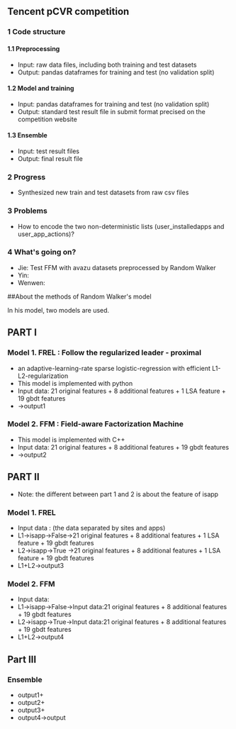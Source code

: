 ## Tencent pCVR competition

### 1 Code structure
#### 1.1 Preprocessing
- Input: raw data files, including both training and test datasets
- Output: pandas dataframes for training and test (no validation split)

#### 1.2 Model and training
- Input: pandas dataframes for training and test (no validation split)
- Output: standard test result file in submit format precised on the competition website

#### 1.3 Ensemble
- Input: test result files
- Output: final result file

### 2 Progress
- Synthesized new train and test datasets from raw csv files

### 3 Problems
- How to encode the two non-deterministic lists (user_installedapps and user_app_actions)?

### 4 What's going on?
- Jie: Test FFM with avazu datasets preprocessed by Random Walker
- Yin:
- Wenwen:


##About the methods of Random Walker's model

In his model, two models are used.
## PART I
### Model 1. FREL : Follow the regularized leader - proximal
- an adaptive-learning-rate sparse logistic-regression with efficient L1-L2-regularization
- This model is implemented with python
- Input data: 21 original features + 8 additional features + 1 LSA feature + 19 gbdt features
- ->output1

### Model 2. FFM  : Field-aware Factorization Machine
- This model is implemented with C++
- Input data: 21 original features + 8 additional features + 19 gbdt features
- ->output2

## PART II
- Note: the different between part 1 and 2 is about the feature of isapp
### Model 1. FREL
- Input data : (the data separated by sites and apps)
- L1->isapp->False->21 original features + 8 additional features + 1 LSA feature + 19 gbdt features
- L2->isapp->True ->21 original features + 8 additional features + 1 LSA feature + 19 gbdt features
- L1+L2->output3

### Model 2. FFM
- Input data:
- L1->isapp->False->Input data:21 original features + 8 additional features + 19 gbdt features
- L2->isapp->True->Input data:21 original features + 8 additional features + 19 gbdt features
- L1+L2->output4

## Part III
### Ensemble
- output1+
- output2+
- output3+
- output4->output
